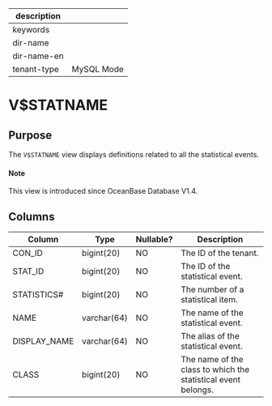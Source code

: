|description||
|---|---|
|keywords||
|dir-name||
|dir-name-en||
|tenant-type|MySQL Mode|

# V$STATNAME

## Purpose

The `V$STATNAME` view displays definitions related to all the statistical events.

<main id="notice" type='explain'>
  <h4>Note</h4>
  <p>This view is introduced since OceanBase Database V1.4. </p>
</main>

## Columns

| **Column** | **Type** | **Nullable?** | **Description** |
|--------------|-------------|----------------|-------------|
| CON_ID | bigint(20) | NO | The ID of the tenant. |
| STAT_ID | bigint(20) | NO | The ID of the statistical event. |
| STATISTICS# | bigint(20) | NO | The number of a statistical item. |
| NAME | varchar(64) | NO | The name of the statistical event. |
| DISPLAY_NAME | varchar(64) | NO | The alias of the statistical event. |
| CLASS | bigint(20) | NO | The name of the class to which the statistical event belongs. |
